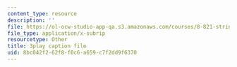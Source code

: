 ```yaml
---
content_type: resource
description: ''
file: https://ol-ocw-studio-app-qa.s3.amazonaws.com/courses/8-821-string-theory-and-holographic-duality-fall-2014/8bc042f262f8f0c6a659c7f2dd9f6370_oXsC9bjMJA4.srt
file_type: application/x-subrip
resourcetype: Other
title: 3play caption file
uid: 8bc042f2-62f8-f0c6-a659-c7f2dd9f6370
---
```

